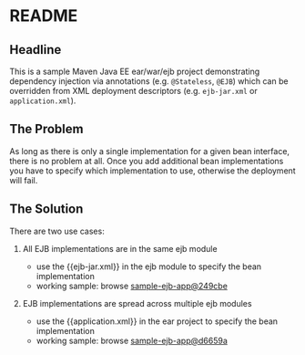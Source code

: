 
# README

## Headline

This is a sample Maven Java EE ear/war/ejb project demonstrating dependency injection via annotations (e.g. `@Stateless`, `@EJB`) which can be overridden from XML deployment descriptors (e.g. `ejb-jar.xml` or `application.xml`).

## The Problem

As long as there is only a single implementation for a given bean interface, there is no problem at all. Once you add additional bean implementations you have to specify which implementation to use, otherwise the deployment will fail.

## The Solution

There are two use cases:

1.  All EJB implementations are in the same ejb module 
    
    * use the {{ejb-jar.xml}} in the ejb module to specify the bean implementation
    * working sample: browse [sample-ejb-app@249cbe](https://github.com/tknerr/sample-ejb-app/tree/249cbe7247095495f9875f9aaf0334efbb8a1304)
    
2.  EJB implementations are spread across multiple ejb modules
    
    * use the {{application.xml}} in the ear project to specify the bean implementation
    * working sample: browse [sample-ejb-app@d6659a](https://github.com/tknerr/sample-ejb-app/tree/d6659adef967fdc20dcfd6473665480695c9103c)

